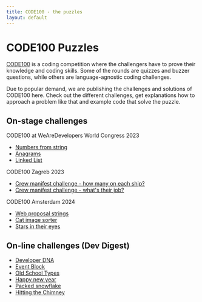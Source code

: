 ```yaml
---
title: CODE100 - the puzzles
layout: default
---
```


# CODE100 Puzzles

[CODE100](https://code100.dev) is a coding competition where the challengers have to prove their knowledge and coding skills. Some of the rounds are quizzes and buzzer questions, while others are language-agnostic coding challenges.

Due to popular demand, we are publishing the challenges and solutions of CODE100 here. Check out the different challenges, get explanations how to approach a problem like that and example code that solve the puzzle.

## On-stage challenges

CODE100 at WeAreDevelopers World Congress 2023

* [Numbers from string](/2023-puzzles/challenge-1/)
* [Anagrams](/2023-puzzles/challenge-2/)
* [Linked List](/2023-puzzles/challenge-3/)

CODE100 Zagreb 2023

* [Crew manifest challenge - how many on each ship?](/2023-puzzles/zagreb-challenge-1)
* [Crew manifest challenge - what's their job?](/2023-puzzles/zagreb-challenge-2)

CODE100 Amsterdam 2024

* [Web proposal strings](/puzzles/web-proposal)
* [Cat image sorter](/puzzles/catpics)
* [Stars in their eyes](/puzzles/stars-in-their-eyes/)

## On-line challenges (Dev Digest)

* [Developer DNA](/puzzles/developer-dna/)
* [Event Block](/puzzles/eventblock/)
* [Old School Types](/puzzles/oldschooltypes/)
* [Happy new year](/puzzles/happy-new-year/)
* [Packed snowflake](/puzzles/packedsnowflake/)
* [Hitting the Chimney](/puzzles/hitting-the-chimney/)
